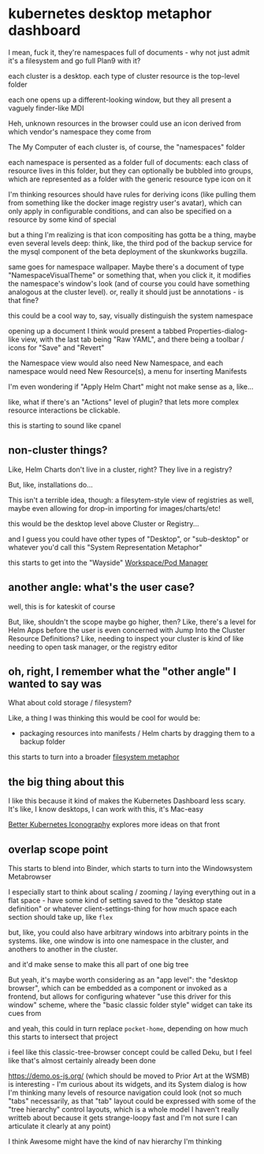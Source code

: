 # kubernetes desktop metaphor dashboard

I mean, fuck it, they're namespaces full of documents - why not just admit it's a filesystem and go full Plan9 with it?

each cluster is a desktop. each type of cluster resource is the top-level folder

each one opens up a different-looking window, but they all present a vaguely finder-like MDI

Heh, unknown resources in the browser could use an icon derived from which vendor's namespace they come from

The My Computer of each cluster is, of course, the "namespaces" folder

each namespace is persented as a folder full of documents: each class of resource lives in this folder, but they can optionally be bubbled into groups, which are represented as a folder with the generic resource type icon on it

I'm thinking resources should have rules for deriving icons (like pulling them from something like the docker image registry user's avatar), which can only apply in configurable conditions, and can also be specified on a resource by some kind of special

but a thing I'm realizing is that icon compositing has gotta be a thing, maybe even several levels deep: think, like, the third pod of the backup service for the mysql component of the beta deployment of the skunkworks bugzilla.

same goes for namespace wallpaper. Maybe there's a document of type "NamespaceVisualTheme" or something that, when you click it, it modifies the namespace's window's look (and of course you could have something analogous at the cluster level). or, really it should just be annotations - is that fine?

this could be a cool way to, say, visually distinguish the system namespace

opening up a document I think would present a tabbed Properties-dialog-like view, with the last tab being "Raw YAML", and there being a toolbar / icons for "Save" and "Revert"

the Namespace view would also need New Namespace, and each namespace would need New Resource(s), a menu for inserting Manifests

I'm even wondering if "Apply Helm Chart" might not make sense as a, like...

like, what if there's an "Actions" level of plugin? that lets more complex resource interactions be clickable.

this is starting to sound like cpanel

## non-cluster things?

Like, Helm Charts don't live in a cluster, right? They live in a registry?

But, like, installations do...

This isn't a terrible idea, though: a filesytem-style view of registries as well, maybe even allowing for drop-in importing for images/charts/etc!

this would be the desktop level above Cluster or Registry...

and I guess you could have other types of "Desktop", or "sub-desktop" or whatever you'd call this "System Representation Metaphor"

this starts to get into the "Wayside" [Workspace/Pod Manager](31201498-292d-4923-ab42-d5ee9c2d5a08.md)

## another angle: what's the user case?

well, this is for kateskit of course

But, like, shouldn't the scope maybe go higher, then? Like, there's a level for Helm Apps before the user is even concerned with Jump Into the Cluster Resource Definitions? Like, needing to inspect your cluster is kind of like needing to open task manager, or the registry editor

## oh, right, I remember what the "other angle" I wanted to say was

What about cold storage / filesystem?

Like, a thing I was thinking this would be cool for would be:

- packaging resources into manifests / Helm charts by dragging them to a backup folder

this starts to turn into a broader [filesystem metaphor](4eff1f7b-0862-4cbb-83d7-9622d143ebfb.md)

## the big thing about this

I like this because it kind of makes the Kubernetes Dashboard less scary. It's like, I know desktops, I can work with this, it's Mac-easy

[Better Kubernetes Iconography](55446f82-0909-4a5b-8fd0-94d47adc8940.md) explores more ideas on that front

## overlap scope point

This starts to blend into Binder, which starts to turn into the Windowsystem Metabrowser

I especially start to think about scaling / zooming / laying everything out in a flat space - have some kind of setting saved to the "desktop state definition" or whatever client-settings-thing for how much space each section should take up, like `flex`

but, like, you could also have arbitrary windows into arbitrary points in the systems. like, one window is into one namespace in the cluster, and anothers to another in the cluster.

and it'd make sense to make this all part of one big tree

But yeah, it's maybe worth considering as an "app level": the "desktop browser", which can be embedded as a component or invoked as a frontend, but allows for configuring whatever "use this driver for this window" scheme, where the "basic classic folder style" widget can take its cues from

and yeah, this could in turn replace `pocket-home`, depending on how much this starts to intersect that project

i feel like this classic-tree-browser concept could be called Deku, but I feel like that's almost certainly already been done

https://demo.os-js.org/ (which should be moved to Prior Art at the WSMB) is interesting - I'm curious about its widgets, and its System dialog is how I'm thinking many levels of resource navigation could look (not so much "tabs" necessarily, as that "tab" layout could be expressed with some of the "tree hierarchy" control layouts, which is a whole model I haven't really writteb about because it gets strange-loopy fast and I'm not sure I can articulate it clearly at any point)

I think Awesome might have the kind of nav hierarchy I'm thinking
